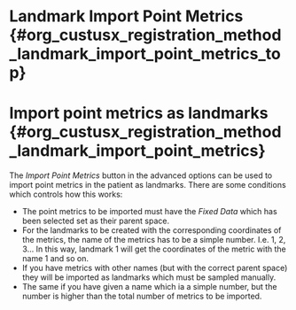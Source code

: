 Landmark Import Point Metrics {#org_custusx_registration_method_landmark_import_point_metrics_top}
===================

Import point metrics as landmarks {#org_custusx_registration_method_landmark_import_point_metrics}
===========================================================

The *Import Point Metrics* button in the advanced options can be used to import point metrics in the patient as landmarks.
There are some conditions which controls how this works:
- The point metrics to be imported must have the *Fixed Data* which has been selected set as their parent space.
- For the landmarks to be created with the corresponding coordinates of the metrics,
the name of the metrics has to be a simple number. I.e. 1, 2, 3... In this way, landmark 1 will get the coordinates of the metric with the name 1 and so on.
- If you have metrics with other names (but with the correct parent space) they will be imported as landmarks which must be sampled manually.
- The same if you have given a name which ia a simple number, but the number is higher than the total number of metrics to be imported.

